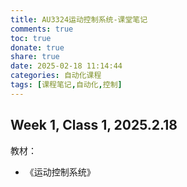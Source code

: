 ```yaml
---
title: AU3324运动控制系统-课堂笔记
comments: true
toc: true
donate: true
share: true
date: 2025-02-18 11:14:44
categories: 自动化课程
tags: [课程笔记,自动化,控制]
---
```


## Week 1, Class 1, 2025.2.18


教材：

- 《运动控制系统》